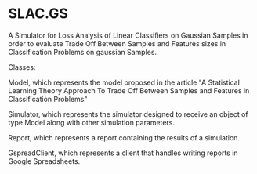 # SLAC.GS

A Simulator for Loss Analysis of Linear Classifiers on Gaussian Samples in order to evaluate Trade Off Between Samples and Features sizes in Classification Problems on gaussian Samples.

Classes:

Model, which represents the model proposed in the article "A Statistical Learning Theory Approach To Trade Off Between Samples and Features in Classification Problems"

Simulator, which represents the simulator designed to receive an object of type Model along with other simulation parameters.

Report, which represents a report containing the results of a simulation.

GspreadClient, which represents a client that handles writing reports in Google Spreadsheets.
